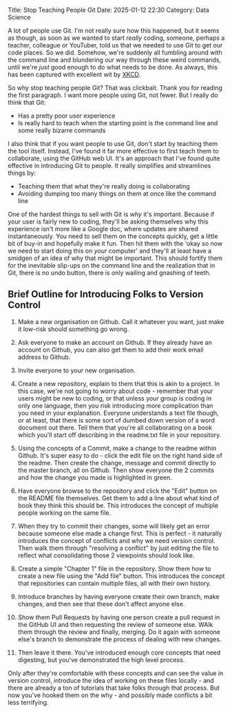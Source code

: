 Title: Stop Teaching People Git
Date: 2025-01-12 22:30
Category: Data Science

A lot of people use Git. I'm not really sure how this happened, but it seems as though, as soon as we wanted to start *really* coding, someone, perhaps a teacher, colleague or YouTuber, told us that we needed to use Git to get our code places. So we did. Somehow, we're suddenly all fumbling around with the command line and blundering our way through these weird commands, until we're *just* good enough to do what needs to be done. As always, this has been captured with excellent wit by [XKCD](https://xkcd.com/1597/).

So why stop teaching people Git? That was clickbait. Thank you for reading the first paragraph. I want more people using Git, not fewer. But I really do think that Git:

* Has a pretty poor user experience
* Is really hard to teach when the starting point is the command line and some really bizarre commands

I also think that if you want people to use Git, don't start by teaching them the tool itself. Instead, I've found it far more effective to first teach them to collaborate, using the GitHub web UI. It's an approach that I've found quite effective in introducing Git to people. It really simplifies and streamlines things by:

* Teaching them that what they're really doing is collaborating
* Avoiding dumping too many things on them at once like the command line

One of the hardest things to sell with Git is *why* it's important. Because if your user is fairly new to coding, they'll be asking themselves why this experience isn't more like a Google doc, where updates are shared instantaneously. You need to sell them on the concepts quickly, get a little bit of buy-in and hopefully make it fun. Then hit them with the 'okay so now we need to start doing this on *your* computer' and they'll at least have a smidgen of an idea of why that might be important. This should fortify them for the inevitable slip-ups on the command line and the realization that in Git, there is no undo button, there is only wailing and gnashing of teeth.

## Brief Outline for Introducing Folks to Version Control

1. Make a new organisation on Github. Call it whatever you want, just make it low-risk should something go wrong.

2. Ask everyone to make an account on Github. If they already have an account on Github, you can also get them to add their work email address to Github.

3. Invite everyone to your new organisation.

4. Create a new repository, explain to them that this is akin to a project. In this case, we're not going to worry about code - remember that your users might be new to coding, or that unless your group is coding in only one language, then you risk introducing more complication than you need in your explanation. Everyone understands a text file though, or at least, that there is some sort of dumbed down version of a word document out there. Tell them that you're all collaborating on a book which you'll start off describing in the readme.txt file in your repository.

5. Using the concepts of a Commit, make a change to the readme within Github. It's super easy to do - click the edit file on the right hand side of the readme. Then create the change, message and commit directly to the master branch, all on Github. Then show everyone the 2 commits and how the change you made is highlighted in green.

6. Have everyone browse to the repository and click the "Edit" button on the README file themselves. Get them to add a line about what kind of book they think this should be. This introduces the concept of multiple people working on the same file.

7. When they try to commit their changes, some will likely get an error because someone else made a change first. This is perfect - it naturally introduces the concept of conflicts and why we need version control. Then walk them through "resolving a conflict" by just editing the file to reflect what consolidating those 2 viewpoints should look like.

8. Create a simple "Chapter 1" file in the repository. Show them how to create a new file using the "Add file" button. This introduces the concept that repositories can contain multiple files, all with their own history.

9. Introduce branches by having everyone create their own branch, make changes, and then see that these don't affect anyone else.

10. Show them Pull Requests by having one person create a pull request in the GitHub UI and then requesting the review of someone else. WAlk them through the review and finally, merging. Do it again with someone else's branch to demonstrate the process of dealing with new changes.

11. Then leave it there. You've introduced enough core concepts that need digesting, but you've demonstrated the high level process.

Only after they're comfortable with these concepts and can see the value in version control, introduce the idea of working on these files locally - and there are already a ton of tutorials that take folks through that process. But now you've hooked them on the why - and possibly made conflicts a bit less terrifying.
